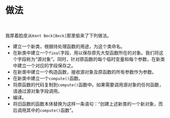 # 做法

<br>

我厚着脸皮从`Kent Beck[Beck]`那里偷来了下列做法。

- 建立一个新类，根据待处理函数的用途，为这个类命名。
- 在新类中建立一个`final`字段，用以保存原先大型函数所在的对象。我们将这个字段称为“源对象”。同时，针对原函数的每个临时变量和每个参数，在新类中建立一个对应的字段保存之。
- 在新类中建立一个构造函数，接收源对象及原函数的所有参数作为参数。
- 在新类中建立一个`compute()`函数。
- 将原函数的代码复制到`compute()`函数中。如果需要调用源对象的任何函数，请通过源对象字段调用。
- 编译。
- 将旧函数的函数本体替换为这样一条语句：“创建上述新类的一个新对象，而后调用其中的`compute()`函数”。

<br>

